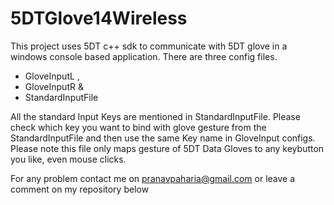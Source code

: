 # 5DTGlove14Wireless
This project uses 5DT c++ sdk to communicate with 5DT glove in a windows console based application. There are three config files. 
- GloveInputL ,
- GloveInputR & 
- StandardInputFile

All the standard Input Keys are mentioned in StandardInputFile. Please check which key you want to bind with glove gesture from the StandardInputFile and then use the same Key name in GloveInput configs. Please note this file only maps gesture of 5DT Data Gloves to any keybutton you like, even mouse clicks. 
 
 For any problem contact me on pranavpaharia@gmail.com or leave a comment on my repository below

